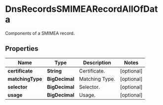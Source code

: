 

# DnsRecordsSMIMEARecordAllOfData

Components of a SMIMEA record.

## Properties

| Name | Type | Description | Notes |
|------------ | ------------- | ------------- | -------------|
|**certificate** | **String** | Certificate. |  [optional] |
|**matchingType** | **BigDecimal** | Matching Type. |  [optional] |
|**selector** | **BigDecimal** | Selector. |  [optional] |
|**usage** | **BigDecimal** | Usage. |  [optional] |



